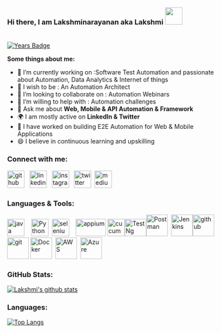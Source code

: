 ### Hi there, I am Lakshminarayanan aka Lakshmi [<img src='https://camo.githubusercontent.com/35d3d11359a49bf12aebb834cc13fd81b95eff4e/68747470733a2f2f6d656469612e67697068792e636f6d2f6d656469612f6876524a434c467a6361737252346961377a2f67697068792e676966' height='40'>](https://camo.githubusercontent.com/35d3d11359a49bf12aebb834cc13fd81b95eff4e/68747470733a2f2f6d656469612e67697068792e636f6d2f6d656469612f6876524a434c467a6361737252346961377a2f67697068792e676966)<br/><br/>


[![Years Badge](https://badges.pufler.dev/years/LakshminarayananG)](https://badges.pufler.dev/years/LakshminarayananG) 

**Some things about me:**
- 🔭 I’m currently working on :Software Test Automation and passionate about Automation, Data Analytics & Internet of things
- 🌱 I wish to be : An Automation Architect 
- 👯 I’m looking to collaborate on : Automation Webinars 
- 🤔 I’m willing to help with : Automation challenges 
- 💬 Ask me about **Web, Mobile & API Automation & Framework** 
- 🌍 I am mostly active on **LinkedIn & Twitter**
- 💬 I have worked on building E2E Automation for Web & Mobile Applications
- 😄 I believe in continuous learning and upskilling

### Connect with me:
[<img src='https://cdn.jsdelivr.net/npm/simple-icons@3.0.1/icons/github.svg' alt='github' height='40'>](https://github.com/LakshminarayananG) &nbsp; [<img src='https://cdn.jsdelivr.net/npm/simple-icons@3.0.1/icons/linkedin.svg' alt='linkedin' height='40'>](https://www.linkedin.com/in/lakshminarayanan-ganesan-96b1b35b//) &nbsp; [<img src='https://cdn.jsdelivr.net/npm/simple-icons@3.0.1/icons/instagram.svg' alt='instagram' height='40'>](https://www.instagram.com/lakshnarayanan7/) &nbsp; [<img src='https://cdn.jsdelivr.net/npm/simple-icons@3.0.1/icons/twitter.svg' alt='twitter' height='40'>](https://twitter.com/Lakshnarayanan7)  &nbsp;[<img src='https://cdn.jsdelivr.net/npm/simple-icons@3.0.1/icons/medium.svg' alt='medium' height='40'>](https://medium.com/@lakshnarayanan7)



### Languages & Tools:
[<img src='https://cdn.jsdelivr.net/npm/simple-icons@3.0.1/icons/java.svg' alt='java' height='40'>](https://www.java.com/)&nbsp;  &nbsp;&nbsp;[<img src='http://pluspng.com/img-png/python-logo-png-the-python-logo-the-python-logo-is-a-trademark-of-the-python-software-foundation-680.jpg' alt='Python' height='40'>](https://www.python.org/)&nbsp;&nbsp;[<img src='https://avatars1.githubusercontent.com/u/983927?s=280&v=4' alt='selenium' height='40'>](https://www.selenium.dev/)&nbsp;&nbsp;&nbsp;  [<img src='https://th.bing.com/th/id/OIP.olnu_ia6wHzopFoFPUwXXAHaEP?pid=Api&rs=1' alt='appium' height='40' width='70'>](https://appium.io/)&nbsp;[<img src='https://avatars.githubusercontent.com/u/5459659?' alt='cucumber' height='40'>](http://cucumber.io/)[<img src='https://th.bing.com/th/id/OIP.wvOjFNjsc0N2w98R7e2dEQAAAA?pid=Api&rs=1' alt='TestNg' height='40' width='50'>](https://testng.org/doc/index.html)[<img src='https://th.bing.com/th/id/OIP.mujOqlQ9k9Mhpj1PbxsSDQAAAA?pid=Api&rs=1' alt='Postman' height='50'>](https://www.postman.com/)&nbsp;&nbsp;[<img src='https://www.devteam.space/wp-content/uploads/2018/03/jenkins.jpg' alt='Jenkins' height='50'>](https://www.jenkins.io/)[<img src='https://cdn.jsdelivr.net/npm/simple-icons@3.0.1/icons/github.svg' alt='github' height='50'>](https://github.com/LakshminarayananG)  [<img src='https://cdn.jsdelivr.net/npm/simple-icons@3.0.1/icons/git.svg' alt='git' height='50'>](https://git-scm.com/)  [<img src='http://logos-download.com/wp-content/uploads/2016/09/Docker_logo.png' alt='Docker' height='50'>](https://www.docker.com/)&nbsp;&nbsp;[<img src='https://upload.wikimedia.org/wikipedia/commons/thumb/9/93/Amazon_Web_Services_Logo.svg/1200px-Amazon_Web_Services_Logo.svg.png' alt='AWS' height='50'>](https://aws.amazon.com/)&nbsp;&nbsp;[<img src='https://venturebeat.com/wp-content/uploads/2017/12/microsoft-azure-new-logo-2017.png?fit=2117%2C1222&strip=all' alt='Azure' height='50'>](https://azure.microsoft.com/)

### GitHub Stats:
[![Lakshmi's github stats](https://github-readme-stats.vercel.app/api?username=LakshminarayananG&show_icons=true&theme=radical&hide=stars,contribs,prs)](https://github.com/LakshminarayananG/github-readme-stats)


### Languages:
[![Top Langs](https://github-readme-stats.vercel.app/api/top-langs/?username=LakshminarayananG&layout=compact)](https://github.com/LakshminarayananG/github-readme-stats)

